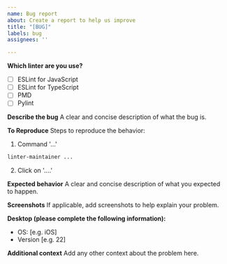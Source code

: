 ```yaml
---
name: Bug report
about: Create a report to help us improve
title: "[BUG]"
labels: bug
assignees: ''

---
```


**Which linter are you use?**

* [ ] ESLint for JavaScript
* [ ] ESLint for TypeScript 
* [ ] PMD
* [ ] Pylint

**Describe the bug**
A clear and concise description of what the bug is.

**To Reproduce**
Steps to reproduce the behavior:
1. Command '...'

```sh
linter-maintainer ...
```

2. Click on '....'


**Expected behavior**
A clear and concise description of what you expected to happen.

**Screenshots**
If applicable, add screenshots to help explain your problem.

**Desktop (please complete the following information):**
 - OS: [e.g. iOS]
 - Version [e.g. 22]

**Additional context**
Add any other context about the problem here.
